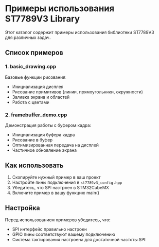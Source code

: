 # Примеры использования ST7789V3 Library

Этот каталог содержит примеры использования библиотеки ST7789V3 для различных задач.

## Список примеров

### 1. basic_drawing.cpp
Базовые функции рисования:
- Инициализация дисплея
- Рисование примитивов (линии, прямоугольники, окружности)
- Заливка экрана и областей
- Работа с цветами

### 2. framebuffer_demo.cpp
Демонстрация работы с буфером кадра:
- Инициализация буфера кадра
- Рисование в буфер
- Оптимизированная передача на дисплей
- Частичное обновление экрана


## Как использовать

1. Скопируйте нужный пример в ваш проект
2. Настройте пины подключения в `st7789v3_config.hpp`
3. Убедитесь, что SPI настроен в STM32CubeMX
4. Включите пример в вашу функцию main()

## Настройка

Перед использованием примеров убедитесь, что:
- SPI интерфейс правильно настроен
- GPIO пины соответствуют вашему подключению
- Система тактирования настроена для достаточной частоты SPI
